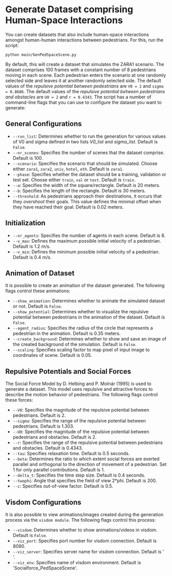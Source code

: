 # Generate Dataset comprising Human-Space Interactions

You can create datasets that also include human-space interactions amongst human-human interactions between pedestrians. For this, run the script: 

```
python main/GenPedSpaceScene.py
```

By default, this will create a dataset that simulates the ZARA1 scenario. The dataset comprises 100 frames with a constant number of 8 pedestrians moving in each scene. Each pedestrian enters the scenario at one randomly selected side and leaves it at another randomly selected side. The default values of the *repulsive potential between pedestrians* are `V0 = 2` and `sigma = 0.8686`. The default values of the *repulsive potential between pedestrians and obstacles* are `U0 = 2` and `r = 0.4343`. The script has a number of command-line flags that you can use to configure the dataset you want to generate: 

## General Configurations

* `--run_list`: Determines whether to run the generation for various values of V0 and sigma defined in two lists *V0_list* and *sigma_list*. Default is `False`.
* `--nr_scenes`: Specifies the number of scenes that the dataset comprise. Default is 100. 
* `--scenario`: Specifies the scenario that should be simulated. Choose either `zara1`, `zara2`, `univ`, `hotel`, `eth`. Default is `zara1`. 
* `--phase`: Specifies whether the dataset should be a training, validation or test set. Choose either `train`, `val` or `test`. Default is `train`.
* `--a`: Specifies the width of the square/rectangle. Default is 20 meters.
* `--b`: Specifies the length of the rectangle. Default is 30 meters. 
* `--threshold`: As pedestrians approach their destinations, it occurs that they *overshoot* their goals. This value defines the minimal offset when they have reached their goal. Default is 0.02 meters.

## Initialization

* `--nr_agents`: Specifies the number of agents in each scene. Default is 8.
* `--v_max`: Defines the maximum possible initial velocity of a pedestrian. Default is 1.2 m/s.
* `--v_min`: Defines the minimum possible initial velocity of a pedestrian. Default is 0.4 m/s.

## Animation of Dataset

It is possible to create an animation of the dataset generated. The following flags control these animations:

* `--show_animation`: Determines whether to animate the simulated dataset or not. Default is `False`. 
* `--show_potential`: Determines whether to visualize the repulsive potential between pedestrians in the animation of the dataset. Default is `False`.
* `--agent_radius`: Specifies the radius of the circle that represents a pedestrian in the animation. Default is 0.35 meters. 
* `--create_background`: Determines whether to show and save an image of the created background of the simulation. Default is `False`. 
* `--scaling`: Specifies scaling factor to map pixel of input image to coordinates of scene. Default is 0.05.

## Repulsive Potentials and Social Forces

The Social Force Model by D. Helbing and P. Molnár (1995) is used to generate a dataset. This model uses repulsive and attractive forces to describe the motion behavior of pedestrians. The following flags control these forces: 

* `--V0`: Specifies the magnitude of the repulsive potential between pedestrians. Default is 2. 
* `--sigma`: Specifies the range of the repulsive potential between pedestrians. Default is 1.303.
* `--U0`: Specifies the magnitude of the repulsive potential between pedestrians and obstacles. Default is 2.
* `--r`: Specifies the range of the repulsive potential between pedestrians and obstacles. Default is 0.4343.
* `--tau`: Specifies relaxation time. Default is 0.5 seconds. 
* `--beta`: Determines the ratio to which extent social forces are exerted parallel and orthogonal to the direction of movement of a pedestrian. Set 1 for only parallel contributions. Default is 1.
* `--delta_t`: Specifies the time step size. Default is 0.4 seconds.
* `--twophi`: Angle that specifies the field of view 2*phi. Default is 200. 
* `--c`: Specifies out-of-view factor. Default is 0.5. 

## Visdom Configurations

It is also possible to view animations/images created during the generation process via the `visdom module`. The following flags control this process: 

* `--visdom`: Determines whether to show animations/videos in visdom. Default is `False`.
* `--viz_port`: Specifies port number for visdom connection. Default is 8090. 
* `--viz_server`: Specifies server name for visdom connection. Default is ' '. 
* `--viz_env`: Specifies name of visdom environment. Default is 'Socialforce_PedSpaceScene'.